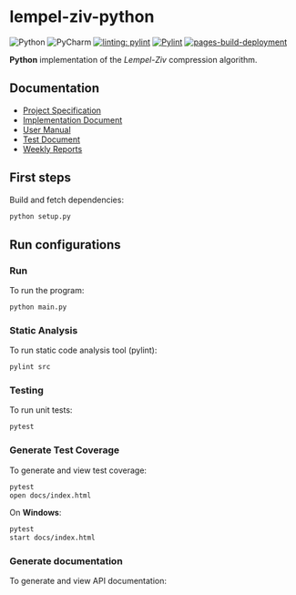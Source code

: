 # lempel-ziv-python

![Python](https://img.shields.io/badge/python-3670A0?style=for-the-badge&logo=python&logoColor=ffdd54)
![PyCharm](https://img.shields.io/badge/pycharm-143?style=for-the-badge&logo=pycharm&logoColor=black&color=black&labelColor=green)
[![linting: pylint](https://img.shields.io/badge/linting-pylint-yellowgreen)](https://github.com/PyCQA/pylint)
[![Pylint](https://github.com/CasimirLaine/lempel-ziv-python/actions/workflows/pylint.yml/badge.svg?branch=master)](https://github.com/CasimirLaine/lempel-ziv-python/actions/workflows/pylint.yml)
[![pages-build-deployment](https://github.com/CasimirLaine/lempel-ziv-python/actions/workflows/pages/pages-build-deployment/badge.svg?branch=master)](https://github.com/CasimirLaine/lempel-ziv-python/actions/workflows/pages/pages-build-deployment)

<b>Python</b> implementation of the <i>Lempel-Ziv</i> compression algorithm.

## Documentation

- [Project Specification](./specs/specification.md)
- [Implementation Document](./specs/implementation.md)
- [User Manual](./specs/manual.md)
- [Test Document](https://casimirlaine.github.io/lempel-ziv-python/)
- [Weekly Reports](./specs/weekly)

## First steps

Build and fetch dependencies:

```bash
python setup.py
```

## Run configurations

### Run

To run the program:

```bash
python main.py
```

### Static Analysis

To run static code analysis tool (pylint):

```bash
pylint src
```

### Testing

To run unit tests:

```bash
pytest
```

### Generate Test Coverage

To generate and view test coverage:

```bash
pytest
open docs/index.html
```

On <b>Windows</b>:

```bash
pytest
start docs/index.html
```

### Generate documentation

To generate and view API documentation:

```bash
```
